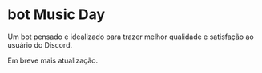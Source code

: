 # bot Music Day

Um bot pensado e idealizado para trazer melhor qualidade e satisfação ao usuário do Discord.

Em breve mais atualização.

#
